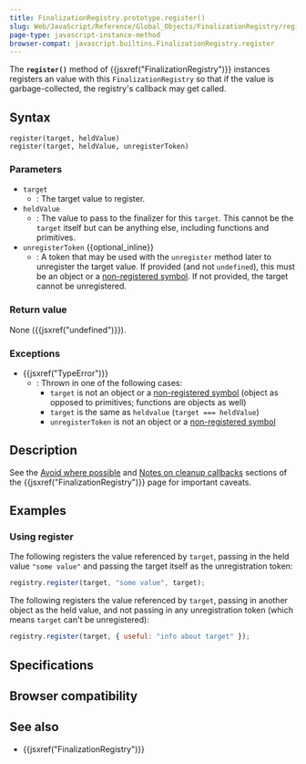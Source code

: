 ```yaml
---
title: FinalizationRegistry.prototype.register()
slug: Web/JavaScript/Reference/Global_Objects/FinalizationRegistry/register
page-type: javascript-instance-method
browser-compat: javascript.builtins.FinalizationRegistry.register
---
```




The **`register()`** method of {{jsxref("FinalizationRegistry")}} instances registers an value with this `FinalizationRegistry` so that if the value is garbage-collected, the registry's callback may get called.

## Syntax

```js-nolint
register(target, heldValue)
register(target, heldValue, unregisterToken)
```

### Parameters

- `target`
  - : The target value to register.
- `heldValue`
  - : The value to pass to the finalizer for this `target`. This cannot be the `target` itself but can be anything else, including functions and primitives.
- `unregisterToken` {{optional_inline}}
  - : A token that may be used with the `unregister` method later to unregister the target value. If provided (and not `undefined`), this must be an object or a [non-registered symbol](/Web/JavaScript/Reference/Global_Objects/Symbol#shared_symbols_in_the_global_symbol_registry). If not provided, the target cannot be unregistered.

### Return value

None ({{jsxref("undefined")}}).

### Exceptions

- {{jsxref("TypeError")}}
  - : Thrown in one of the following cases:
    - `target` is not an object or a [non-registered symbol](/Web/JavaScript/Reference/Global_Objects/Symbol#shared_symbols_in_the_global_symbol_registry) (object as opposed to primitives; functions are objects as well)
    - `target` is the same as `heldvalue` (`target === heldValue`)
    - `unregisterToken` is not an object or a [non-registered symbol](/Web/JavaScript/Reference/Global_Objects/Symbol#shared_symbols_in_the_global_symbol_registry)

## Description

See the [Avoid where possible](/Web/JavaScript/Reference/Global_Objects/FinalizationRegistry#avoid_where_possible)
and [Notes on cleanup callbacks](/Web/JavaScript/Reference/Global_Objects/FinalizationRegistry#notes_on_cleanup_callbacks)
sections of the {{jsxref("FinalizationRegistry")}} page for important caveats.

## Examples

### Using register

The following registers the value referenced by `target`,
passing in the held value `"some value"` and passing the target itself
as the unregistration token:

```js
registry.register(target, "some value", target);
```

The following registers the value referenced by `target`,
passing in another object as the held value, and not passing in any unregistration token
(which means `target` can't be unregistered):

```js
registry.register(target, { useful: "info about target" });
```

## Specifications



## Browser compatibility



## See also

- {{jsxref("FinalizationRegistry")}}
